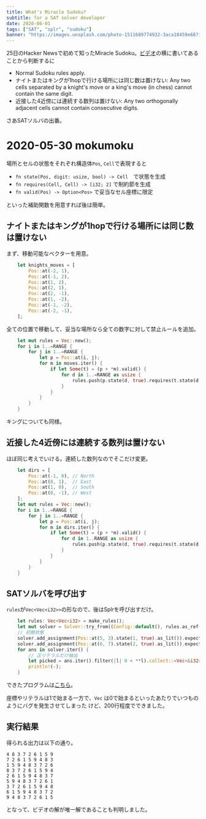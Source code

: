 ```yaml
---
title: What's Miracle Sudoku?
subtitle: for a SAT solver developer
date: 2020-06-01
tags: ["SAT", "splr", "sudoku"]
banner: "https://images.unsplash.com/photo-1511689774932-3aca18459e68?ixlib=rb-1.2.1&ixid=eyJhcHBfaWQiOjEyMDd9&auto=format&fit=crop&w=1234&q=80"
---
```

25日のHacker Newsで初めて知ったMiracle Sudoku。[ビデオ](https://www.youtube.com/watch?v=cvEq_XkQg8U)の横に書いてあることから判断するに

* Normal Sudoku rules apply.
* ナイトまたはキングが1hopで行ける場所には同じ数は置けない: Any two cells separated by a knight's move or a king's move (in chess) cannot contain the same digit.
* 近接した4近傍には連続する数列は置けない: Any two orthogonally adjacent cells cannot contain consecutive digits.

さあSATソルバの出番。

# 2020-05-30 mokumoku

場所とセルの状態をそれぞれ構造体`Pos`, `Cell`で表現すると

* `fn state(Pos, digit: usize, bool) -> Cell`　で状態を生成
* `fn requires(Cell, Cell) -> [i32; 2]` で制約節を生成
* `fn valid(Pos) -> Option<Pos>` で妥当なセル座標に限定

といった補助関数を用意すれば後は簡単。

## ナイトまたはキングが1hopで行ける場所には同じ数は置けない

まず、移動可能なベクターを用意。


```rust
    let knights_moves = [
        Pos::at(-2, 1),
        Pos::at(-1, 2),
        Pos::at(1, 2),
        Pos::at(2, 1),
        Pos::at(2, -1),
        Pos::at(1, -2),
        Pos::at(-1, -2),
        Pos::at(-2, -1),
    ];
```

全ての位置で移動して、妥当な場所なら全ての数字に対して禁止ルールを追加。

```rust
    let mut rules = Vec::new();
    for i in 1..=RANGE {
        for j in 1..=RANGE {
            let p = Pos::at(i, j);
            for m in moves.iter() {
                if let Some(t) = (p + *m).valid() {
                    for d in 1..=RANGE as usize {
                        rules.push(p.state(d, true).requires(t.state(d, false)));
                    }
                }
            }
        }
    }
```

キングについても同様。

## 近接した4近傍には連続する数列は置けない

ほぼ同じ考えでいける。連続した数列なのでそこだけ変更。

```rust
    let dirs = [
        Pos::at(-1, 0), // North
        Pos::at(0, 1),  // East
        Pos::at(1, 0),  // South
        Pos::at(0, -1), // West
    ];
    let mut rules = Vec::new();
    for i in 1..=RANGE {
        for j in 1..=RANGE {
            let p = Pos::at(i, j);
            for m in dirs.iter() {
                if let Some(t) = (p + *m).valid() {
                    for d in 1..RANGE as usize {
                        rules.push(p.state(d, true).requires(t.state(d + 1, false)));
                    }
                }
            }
        }
    }
```

## SATソルバを呼び出す

`rules`が`Vec<Vec<i32>>`の形なので、後はSplrを呼び出すだけ。

```rust
    let rules: Vec<Vec<i32> = make_rules();
    let mut solver = Solver::try_from((Config::default(), rules.as_ref())).expect("panic");
    // 初期状態
    solver.add_assignment(Pos::at(5, 3).state(1, true).as_lit()).expect("panic");
    solver.add_assignment(Pos::at(6, 7).state(2, true).as_lit()).expect("panic");
    for ans in solver.iter() {
        // 正リテラルだけ抽出
        let picked = ans.iter().filter(|l| 0 < **l).collect::<Vec<&i32>>();
        println!(-);
    }
```

できたプログラムは[こちら](https://github.com/shnarazk/miracle_sudoku)。


座標やリテラルは1で始まる一方で、`Vec` は0で始まるといったあたりでいつものようにバグを発生させてしまった
けど、200行程度でできました。

## 実行結果

得られる出力は以下の通り。

```plain
4 8 3 7 2 6 1 5 9 
7 2 6 1 5 9 4 8 3 
1 5 9 4 8 3 7 2 6 
8 3 7 2 6 1 5 9 4 
2 6 1 5 9 4 8 3 7 
5 9 4 8 3 7 2 6 1 
3 7 2 6 1 5 9 4 8 
6 1 5 9 4 8 3 7 2 
9 4 8 3 7 2 6 1 5 
```

となって、ビデオの解が唯一解であることも判明しました。
